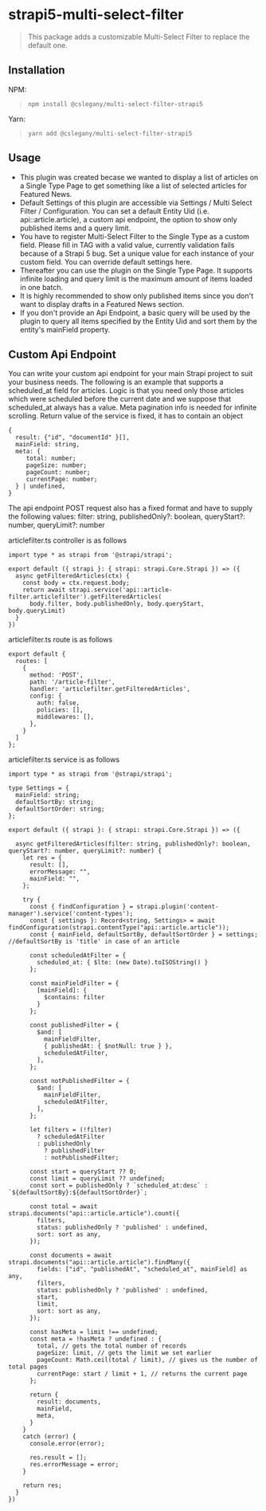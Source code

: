# strapi5-multi-select-filter
> This package adds a customizable Multi-Select Filter to replace the default one.

## Installation

NPM:

> `npm install @cslegany/multi-select-filter-strapi5`

Yarn:

> `yarn add @cslegany/multi-select-filter-strapi5`

## Usage
- This plugin was created becase we wanted to display a list of articles on a Single Type Page to get something like
a list of selected articles for Featured News.
- Default Settings of this plugin are accessible via Settings / Multi Select Filter / Configuration. 
You can set a default Entity Uid (i.e. api::article.article), a custom api endpoint, the option to show only published items and a query limit.
- You have to register Multi-Select Filter to the Single Type as a custom field. Please fill in TAG with a valid value,
currently validation fails because of a Strapi 5 bug. Set a unique value for each instance of your custom field. You can override default settings here.
- Thereafter you can use the plugin on the Single Type Page. It supports infinite loading and query limit is the maximum amount of items loaded in one batch.
- It is highly recommended to show only published items since you don't want to display drafts in a Featured News section.
- If you don't provide an Api Endpoint, a basic query will be used by the plugin to query all items specified by the Entity Uid and sort them by the entity's mainField property.

## Custom Api Endpoint
You can write your custom api endpoint for your main Strapi project to suit your business needs. The following is an example that supports a scheduled_at field for articles.
Logic is that you need only those articles which were scheduled before the current date and we suppose that scheduled_at always has a value.
Meta pagination info is needed for infinite scrolling.
Return value of the service is fixed, it has to contain an object
``` 
{
  result: {"id", "documentId" }[],
  mainField: string,
  meta: {
     total: number;
     pageSize: number;
     pageCount: number;
     currentPage: number;
  } | undefined,
}
```

The api endpoint POST request also has a fixed format and have to supply the following values:
filter: string, publishedOnly?: boolean, queryStart?: number, queryLimit?: number

articlefilter.ts controller is as follows
```
import type * as strapi from '@strapi/strapi';

export default ({ strapi }: { strapi: strapi.Core.Strapi }) => ({
  async getFilteredArticles(ctx) {
    const body = ctx.request.body;
    return await strapi.service('api::article-filter.articlefilter').getFilteredArticles(
      body.filter, body.publishedOnly, body.queryStart, body.queryLimit)
  }
})
```

articlefilter.ts route is as follows
```
export default {
  routes: [
    {
      method: 'POST',
      path: '/article-filter',
      handler: 'articlefilter.getFilteredArticles',
      config: {
        auth: false,
        policies: [],
        middlewares: [],
      },
    }
  ]
};
```

articlefilter.ts service is as follows
```
import type * as strapi from '@strapi/strapi';

type Settings = {
  mainField: string;
  defaultSortBy: string;
  defaultSortOrder: string;
};

export default ({ strapi }: { strapi: strapi.Core.Strapi }) => ({

  async getFilteredArticles(filter: string, publishedOnly?: boolean, queryStart?: number, queryLimit?: number) {
    let res = {
      result: [],
      errorMessage: "",
      mainField: "",
    };

    try {
      const { findConfiguration } = strapi.plugin('content-manager').service('content-types');
      const { settings }: Record<string, Settings> = await findConfiguration(strapi.contentType("api::article.article"));
      const { mainField, defaultSortBy, defaultSortOrder } = settings; //defaultSortBy is 'title' in case of an article

      const scheduledAtFilter = {
        scheduled_at: { $lte: (new Date).toISOString() }
      };

      const mainFieldFilter = {
        [mainField]: {
          $contains: filter
        }
      };

      const publishedFilter = {
        $and: [
          mainFieldFilter,
          { publishedAt: { $notNull: true } },
          scheduledAtFilter,
        ],
      };

      const notPublishedFilter = {
        $and: [
          mainFieldFilter,
          scheduledAtFilter,
        ],
      };

      let filters = (!filter) 
        ? scheduledAtFilter 
        : publishedOnly
          ? publishedFilter 
          : notPublishedFilter;

      const start = queryStart ?? 0;
      const limit = queryLimit ?? undefined;
      const sort = publishedOnly ? `scheduled_at:desc` : `${defaultSortBy}:${defaultSortOrder}`;

      const total = await strapi.documents("api::article.article").count({
        filters,
        status: publishedOnly ? 'published' : undefined,
        sort: sort as any,
      });

      const documents = await strapi.documents("api::article.article").findMany({
        fields: ["id", "publishedAt", "scheduled_at", mainField] as any,
        filters,
        status: publishedOnly ? 'published' : undefined,
        start,
        limit,
        sort: sort as any,
      });

      const hasMeta = limit !== undefined;
      const meta = !hasMeta ? undefined : {
        total, // gets the total number of records
        pageSize: limit, // gets the limit we set earlier
        pageCount: Math.ceil(total / limit), // gives us the number of total pages
        currentPage: start / limit + 1, // returns the current page      
      };

      return {
        result: documents,
        mainField,
        meta,
      }
    }
    catch (error) {
      console.error(error);

      res.result = [];
      res.errorMessage = error;
    }

    return res;
  }
})
```


